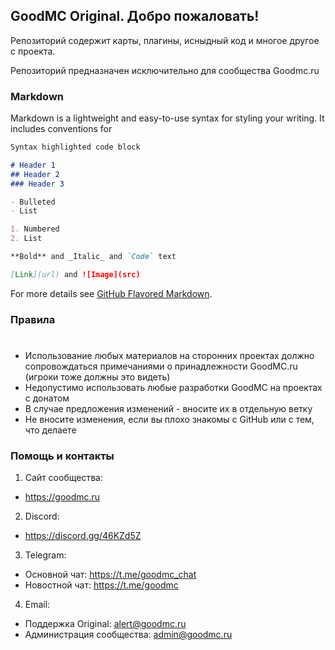 ## GoodMC Original. Добро пожаловать! 

Репозиторий содержит карты, плагины, исныдный код и многое другое с проекта. 

Репозиторий предназначен исключительно для сообщества Goodmc.ru 

### Markdown

Markdown is a lightweight and easy-to-use syntax for styling your writing. It includes conventions for

```markdown
Syntax highlighted code block

# Header 1
## Header 2
### Header 3

- Bulleted
- List

1. Numbered
2. List

**Bold** and _Italic_ and `Code` text

[Link](url) and ![Image](src)
```

For more details see [GitHub Flavored Markdown](https://guides.github.com/features/mastering-markdown/).

### Правила
#
- Использование любых материалов на сторонних проектах должно сопровождаться примечаниями о принадлежности GoodMC.ru (игроки тоже должны это видеть)
- Недопустимо использовать любые разработки GoodMC на проектах с донатом
- В случае предложения изменений - вносите их в отдельную ветку
- Не вносите изменения, если вы плохо знакомы с GitHub или с тем, что делаете

### Помощь и контакты

1. Сайт сообщества:
- https://goodmc.ru
2. Discord:
- https://discord.gg/46KZd5Z
3. Telegram:
- Основной чат: https://t.me/goodmc_chat
- Новостной чат: https://t.me/goodmc
4. Email:
- Поддержка Original: alert@goodmc.ru
- Администрация сообщества: admin@goodmc.ru
